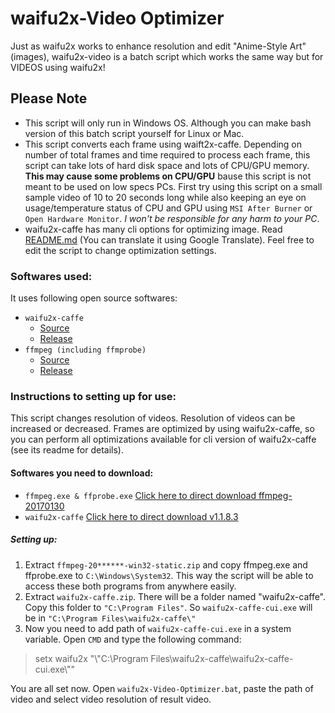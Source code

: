 ﻿# waifu2x-Video Optimizer
Just as waifu2x works to enhance resolution and edit "Anime-Style Art" (images), waifu2x-video is a batch script which works the same way but for VIDEOS using waifu2x!

## Please Note
* This script will only run in Windows OS. Although you can make bash version of this batch script yourself for Linux or Mac.
* This script converts each frame using waift2x-caffe. Depending on number of total frames and time required to process each frame, this script can take lots of hard disk space and lots of CPU/GPU memory. **This may cause some problems on CPU/GPU** bause this script is not meant to be used on low specs PCs. First try using this script on a small sample video of 10 to 20 seconds long while also keeping an eye on usage/temperature status of CPU and GPU using `MSI After Burner` or `Open Hardware Monitor`. *I won't be responsible for any harm to your PC*.
* waifu2x-caffe has many cli options for optimizing image. Read [README.md](https://github.com/lltcggie/waifu2x-caffe/blob/master/README.md) (You can translate it using Google Translate). Feel free to edit the script to change optimization settings.

### Softwares used:  
It uses following open source softwares:
* `waifu2x-caffe`
	- [Source](https://github.com/lltcggie/waifu2x-caffe)
	- [Release](https://github.com/lltcggie/waifu2x-caffe/releases)
* `ffmpeg (including ffmprobe)`
	- [Source](https://github.com/FFmpeg/FFmpeg)
	- [Release](https://ffmpeg.zeranoe.com/builds/win32/static/)

### Instructions to setting up for use:
This script changes resolution of videos. Resolution of videos can be increased or decreased. Frames are optimized by using waifu2x-caffe, so you can perform all optimizations available for cli version of waifu2x-caffe (see its readme for details).

#### Softwares you need to download:
* `ffmpeg.exe & ffprobe.exe` [Click here to direct download ffmpeg-20170130](https://ffmpeg.zeranoe.com/builds/win32/static/ffmpeg-20170130-cba4f0e-win32-static.zip)
* `waifu2x-caffe` [Click here to direct download v1.1.8.3](https://github.com/lltcggie/waifu2x-caffe/releases/download/1.1.8.3/waifu2x-caffe.zip)  

##### Setting up:
1. Extract `ffmpeg-20******-win32-static.zip` and copy ffmpeg.exe and ffprobe.exe to `C:\Windows\System32`. This way the script will be able to access these both programs from anywhere easily.  
2. Extract `waifu2x-caffe.zip`. There will be a folder named "waifu2x-caffe". Copy this folder to `"C:\Program Files"`. So `waifu2x-caffe-cui.exe` will be in `"C:\Program Files\waifu2x-caffe\"`
3. Now you need to add path of `waifu2x-caffe-cui.exe` in a system variable. Open `CMD` and type the following command:
> setx waifu2x "\\"C:\Program Files\waifu2x-caffe\waifu2x-caffe-cui.exe\\""

You are all set now. Open `waifu2x-Video-Optimizer.bat`, paste the path of video and select video resolution of result video.
